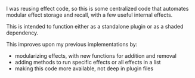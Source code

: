 I was reusing effect code, so this is some centralized code that automates modular effect storage and recall, with a few useful internal effects.

This is intended to function either as a standalone plugin or as a shaded dependency.

This improves upon my previous implementations by:
 - modularizing effects, with new functions for addition and removal
 - adding methods to run specific effects or all effects in a list
 - making this code more available, not deep in plugin files

